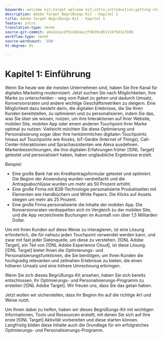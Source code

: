 ```yaml
---
keywords: welcome kit;target welcome kit;intro;introduction;getting started
description: Adobe Target Begrüßungs-Kit - Kapitel 1
title: Adobe Target Begrüßungs-Kit - Kapitel 1
feature: intro
translation-type: tm+mt
source-git-commit: abe2e2acdf5cdd24ac2f9039cdb1119f5d3afb90
workflow-type: tm+mt
source-wordcount: '350'
ht-degree: 0%

---
```



# Kapitel 1: Einführung

Wenn Sie heute wie die meisten Unternehmen sind, haben Sie Ihre Kanal für digitales Marketing modernisiert. Jetzt suchen Sie nach Möglichkeiten, Ihre Marke zu unterscheiden - weg vom Paket zu gehen und dadurch Umsatz, Konversionsraten und andere wichtige Geschäftsmetriken zu steigern. Eine Möglichkeit dazu besteht darin, die digitalen Erlebnisse, die Sie Ihren Kunden bereitstellen, zu optimieren und zu personalisieren, indem Sie das, was Sie über sie wissen, nutzen, um ihre Interaktionen auf Ihrer Website, mobilen Site, mobilen App oder einem anderen Touchpoint Ihrer Marke optimal zu nutzen. Vielleicht möchten Sie diese Optimierung und Personalisierung sogar über Ihre herkömmlichen digitalen Touchpoints hinaus auf Touchpoints wie Kiosks, IoT-Geräte (Internet of Things), Call-Center-Interaktionen und Sprachassistenten wie Alexa ausdehnen. Markenbezeichnungen, die ihre digitalen Erfahrungen früher [!DNL Target] getestet und personalisiert haben, haben unglaubliche Ergebnisse erzielt.

Beispiel:

* Eine große Bank hat ein Kreditantragsformular getestet und optimiert. Die Beginn der Anwendung wurden verdreifacht und die Antragsabschlüsse wurden um mehr als 50 Prozent erhöht.
* Eine große Firma mit B2B-Technologie personalisierte Produktseiten mit Elementen wie Handbüchern und White Papers. Die Klicks auf Assets stiegen um mehr als 25 Prozent.
* Eine große Firma personalisierte die Inhalte der mobilen App. Die Konversionsraten verdoppelten sich im Vergleich zu der mobilen Site, und die App verzeichnete Buchungen im Ausmaß von über 1,5 Milliarden Dollar.

Um mit Ihren Kunden auf diese Weise zu interagieren, ist eine Lösung erforderlich, die für nahezu jeden Touchpoint verwendet werden kann, und zwar mit fast jeder Datenquelle, um diese zu verstehen. [!DNL Adobe Target], ein Teil von [!DNL Adobe Experience Cloud], ist diese Lösung. [!DNL Target] bietet Ihnen die Optimierungs- und Personalisierungsfunktionen, die Sie benötigen, um Ihren Kunden die hochgradig relevanten und zeitnahen Erlebnisse zu bieten, die einen höheren Umsatz und eine höhere Umrechnung erbringen.

Wenn Sie sich dieses Begrüßungs-Kit ansehen, haben Sie sich bereits entschlossen, Ihr Optimierungs- und Personalisierungs-Programm zu erstellen [!DNL Adobe Target]. Wir freuen uns, dass Sie das getan haben.

Jetzt wollen wir sicherstellen, dass Ihr Beginn ihn auf die richtige Art und Weise nutzt.

Um Ihnen dabei zu helfen, haben wir dieses Begrüßungs-Kit mit wichtigen Informationen, Tools und Ressourcen erstellt, mit denen Sie sich auf Ihre erste [!DNL Target] Aktivität vorbereiten und diese starten können. Langfristig bilden diese Inhalte auch die Grundlage für ein erfolgreiches Optimierungs- und Personalisierungs-Programm.
